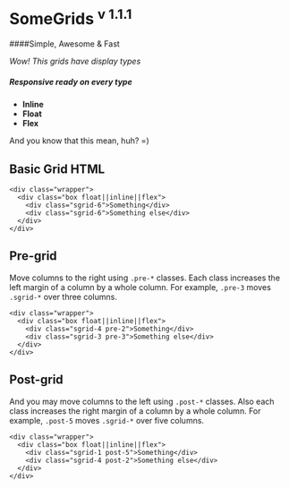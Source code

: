 # SomeGrids <sup>v 1.1.1</sup> 

####Simple, Awesome &amp; Fast

_Wow! This grids have display types_

##### Responsive ready on every type

* **Inline**
* **Float**
* **Flex**

And you know that this mean, huh? =)

## Basic Grid HTML

```
<div class="wrapper">
  <div class="box float||inline||flex">
    <div class="sgrid-6">Something</div>
    <div class="sgrid-6">Something else</div>
  </div>
</div>
```

## Pre-grid

Move columns to the right using ```.pre-*``` classes. Each class increases the left margin of a column by a whole column. 
For example, ```.pre-3``` moves ```.sgrid-*``` over three columns.

```
<div class="wrapper">
  <div class="box float||inline||flex">
    <div class="sgrid-4 pre-2">Something</div>
    <div class="sgrid-3 pre-3">Something else</div>
  </div>
</div>
```

## Post-grid

And you may move columns to the left using ```.post-*``` classes. Also each class increases the right margin of a column by a whole column.
For example, ```.post-5``` moves ```.sgrid-*``` over five columns.

```
<div class="wrapper">
  <div class="box float||inline||flex">
    <div class="sgrid-1 post-5">Something</div>
    <div class="sgrid-4 post-2">Something else</div>
  </div>
</div>
```
